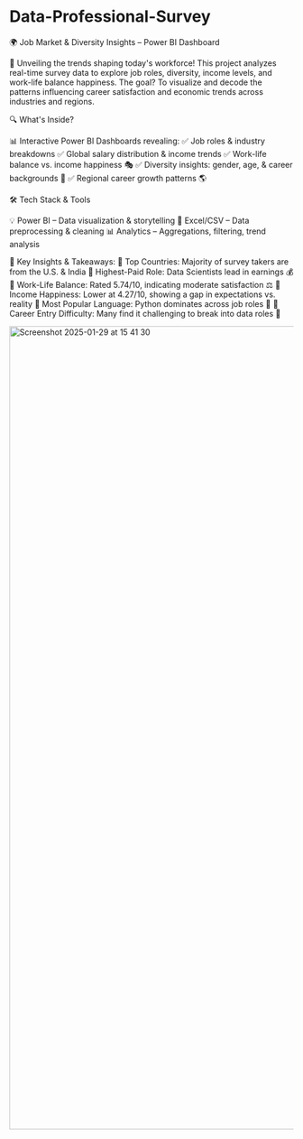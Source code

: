 # Data-Professional-Survey

🌍 Job Market & Diversity Insights – Power BI Dashboard

🚀 Unveiling the trends shaping today's workforce! This project analyzes real-time survey data to explore job roles, diversity, income levels, and work-life balance happiness. The goal? To visualize and decode the patterns influencing career satisfaction and economic trends across industries and regions.

🔍 What's Inside?

📊 Interactive Power BI Dashboards revealing:
✅ Job roles & industry breakdowns
✅ Global salary distribution & income trends
✅ Work-life balance vs. income happiness 🎭
✅ Diversity insights: gender, age, & career backgrounds 🌱
✅ Regional career growth patterns 🌎

🛠 Tech Stack & Tools

💡 Power BI – Data visualization & storytelling
📂 Excel/CSV – Data preprocessing & cleaning
📊 Analytics – Aggregations, filtering, trend analysis

🌟 Key Insights & Takeaways:
🔹 Top Countries: Majority of survey takers are from the U.S. & India
🔹 Highest-Paid Role: Data Scientists lead in earnings 💰
🔹 Work-Life Balance: Rated 5.74/10, indicating moderate satisfaction ⚖️
🔹 Income Happiness: Lower at 4.27/10, showing a gap in expectations vs. reality
🔹 Most Popular Language: Python dominates across job roles 🐍
🔹 Career Entry Difficulty: Many find it challenging to break into data roles 🚀


<img width="1424" alt="Screenshot 2025-01-29 at 15 41 30" src="https://github.com/user-attachments/assets/369870b5-e5c5-4260-bd96-a8b7bff3c618" />
